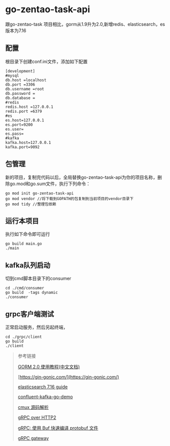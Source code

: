 # go-zentao-task-api

跟go-zentao-task 项目相比，gorm从1.9升为2.0,新增redis、elasticsearch，es版本为7.16

## 配置

根目录下创建conf.ini文件，添加如下配置

```
[development]
#mysql
db.host =localhost
db.port =3306
db.username =root
db.password =
db.database =
#redis
redis.host =127.0.0.1
redis.port =6379
#es
es.host=127.0.0.1
es.port=9200
es.user=
es.pass=
#kafka
kafka.host=127.0.0.1
kafka.port=9092
```

## 包管理

新的项目，复制完代码以后，全局替换go-zentao-task-api为你的项目名称，删除go.mod和go.sum文件，执行下列命令：

```
go mod init go-zentao-task-api
go mod vendor //将下载到GOPATH的包复制到当前项目的vendor目录下
go mod tidy //整理包依赖
```

## 运行本项目

执行如下命令即可运行

```
go build main.go
./main
```

## kafka队列启动

切到cmd脚本目录下的consumer

```
cd ./cmd/consumer
go build  -tags dynamic
./consumer
```

## grpc客户端测试

正常启动服务，然后另起终端，

```
cd ./grpc/client
go build
./client
```

> 参考链接
>
> [GORM 2.0 使用教程(中文文档)](https://www.bookstack.cn/read/gorm-2.0/docs-index.md)
>
> [https://gin-gonic.com/](https://gin-gonic.com/)
>
> [elasticsearch 7.16 guide](https://www.elastic.co/guide/en/elasticsearch/reference/7.16/index.html)
>
> [confluent-kafka-go-demo](https://github.com/confluentinc/confluent-kafka-go/blob/master/examples/consumer_example/consumer_example.go)
>
> [cmux 源码解析](https://xumc.github.io/blog/2019/09/22/cmux-source-analyze)
>
> [gRPC over HTTP2](https://juejin.cn/post/6864835767076814855)
>
> [gRPC: 使用 Buf 快速编译 protobuf 文件](https://juejin.cn/post/7012293349268783112)
>
> [gRPC gateway](https://grpc-ecosystem.github.io/grpc-gateway/)
